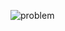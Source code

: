 ![problem](https://github.com/XTarekkX/markov-decision-process/assets/153951595/8216fa39-ff91-41bd-aa7f-90f890bb8884)
